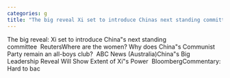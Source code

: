 ```yaml
---
categories: g
title: "The big reveal Xi set to introduce Chinas next standing committee  Reuters"
---
```

The big reveal: Xi set to introduce China"s next standing committee&nbsp;&nbsp;ReutersWhere are the women? Why does China"s Communist Party remain an all-boys club?&nbsp;&nbsp;ABC News (Australia)China"s Big Leadership Reveal Will Show Extent of Xi"s Power&nbsp;&nbsp;BloombergCommentary: Hard to bac